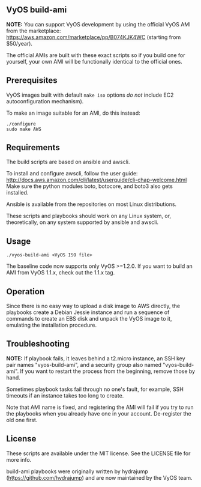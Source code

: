 VyOS build-ami
--------------

**NOTE:** You can support VyOS development by using the official VyOS AMI from the marketplace: https://aws.amazon.com/marketplace/pp/B074KJK4WC
(starting from $50/year).

The official AMIs are built with these exact scripts so if you build one for yourself, your own AMI will be functionally identical to the official ones.

## Prerequisites

VyOS images built with default `make iso` options *do not* include EC2 autoconfiguration mechanism).

To make an image suitable for an AMI, do this instead:

```
./configure
sudo make AWS
```

## Requirements

The build scripts are based on ansible and awscli.

To install and configure awscli, follow the user guide: http://docs.aws.amazon.com/cli/latest/userguide/cli-chap-welcome.html
Make sure the python modules boto, botocore, and boto3 also gets installed.

Ansible is available from the repositories on most Linux distributions.

These scripts and playbooks should work on any Linux system, or, theoretically, on any system supported by ansible and awscli.

## Usage

```
./vyos-build-ami <VyOS ISO file>
```

The baseline code now supports only VyOS >=1.2.0. If you want to build an AMI from VyOS 1.1.x, check out the 1.1.x tag.

## Operation

Since there is no easy way to upload a disk image to AWS directly, the playbooks create a Debian Jessie instance and run a sequence of commands to create an EBS disk and unpack the
VyOS image to it, emulating the installation procedure.

## Troubleshooting

**NOTE:** If playbook fails, it leaves behind a t2.micro instance, an SSH key pair names "vyos-build-ami", and a security group also named "vyos-build-ami".
If you want to restart the process from the beginning, remove those by hand.

Sometimes playbook tasks fail through no one's fault, for example, SSH timeouts if an instance takes too long to create.

Note that AMI name is fixed, and registering the AMI will fail if you try to run the playbooks when you already have one in your account. De-register the old one first.

## License

These scripts are available under the MIT license. See the LICENSE file for more info.

build-ami playbooks were originally written by hydrajump (https://github.com/hydrajump) and are now maintained
by the VyOS team.
